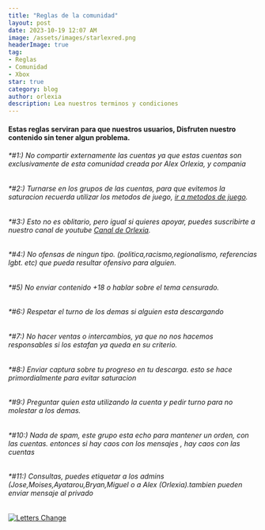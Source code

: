 ```yaml
---
title: "Reglas de la comunidad"
layout: post
date: 2023-10-19 12:07 AM
image: /assets/images/starlexred.png
headerImage: true
tag:
- Reglas
- Comunidad
- Xbox
star: true
category: blog
author: orlexia
description: Lea nuestros terminos y condiciones
---
```


#### Estas reglas serviran para que nuestros usuarios, Disfruten nuestro contenido sin tener algun problema.

###### *#1:) No compartir externamente las cuentas ya que estas cuentas son exclusivamente de esta comunidad creada por Alex Orlexia, y compania

###### *#2:) Turnarse en los grupos de las cuentas, para que evitemos la saturacion recuerda utilizar los metodos de juego, [ir a metodos de juego](https://orlexia.us/mdj).

###### *#3:) Esto no es oblitario, pero igual si quieres apoyar, puedes suscribirte a nuestro canal de youtube [Canal de Orlexia](https://youtube.com/@orlexia).

###### *#4:) No ofensas de ningun tipo. (politica,racismo,regionalismo, referencias lgbt. etc) que pueda resultar ofensivo para alguien.

###### *#5) No enviar contenido +18 o hablar sobre el tema censurado.

###### *#6:) Respetar el turno de los demas si alguien esta descargando 

###### *#7:) No hacer ventas o intercambios, ya que no nos hacemos responsables si los estafan ya queda en su criterio.

###### *#8:) Enviar captura sobre tu progreso en tu descarga. esto se hace primordialmente para evitar saturacion

###### *#9:) Preguntar quien esta utilizando la cuenta y pedir turno para no molestar a los demas.

###### *#10:) Nada de spam, este grupo esta echo para mantener un orden, con las cuentas. entonces si hay caos con los mensajes , hay caos con las cuentas

###### *#11:) Consultas, puedes etiquetar a los admins (Jose,Moises,Ayatarou,Bryan,Miguel o a Alex (Orlexia).tambien pueden enviar mensaje al privado


[![Letters Change](https://readme-typing-svg.demolab.com?font=Fira+Code&pause=1000&color=D200FF&center=true&width=435&lines=Orlexia;Desarollador;Gamer;Animetuber;Gamedev;Designer;Escritor+de+blogs;Orlexia+%C2%A9+Alex+Orlexia)](https://orlexia.us)

